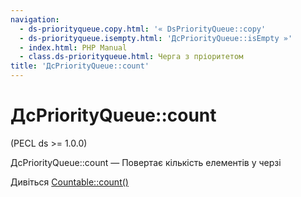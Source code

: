 ```yaml
---
navigation:
  - ds-priorityqueue.copy.html: '« DsPriorityQueue::copy'
  - ds-priorityqueue.isempty.html: 'ДсPriorityQueue::isEmpty »'
  - index.html: PHP Manual
  - class.ds-priorityqueue.html: Черга з пріоритетом
title: 'ДсPriorityQueue::count'
---
```

# ДсPriorityQueue::count

(PECL ds >= 1.0.0)

ДсPriorityQueue::count — Повертає кількість елементів у черзі

Дивіться [Countable::count()](countable.count.html)
